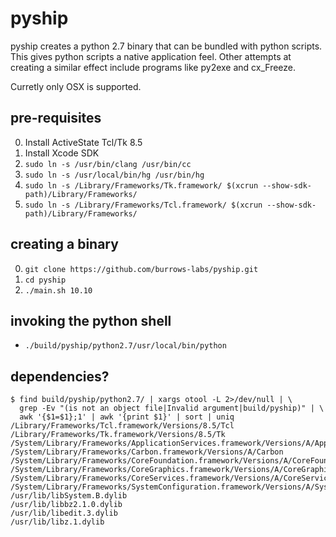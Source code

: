 # pyship
pyship creates a python 2.7 binary that can be bundled with python scripts.  This gives
python scripts a native application feel.  Other attempts at creating a similar effect include
programs like py2exe and cx_Freeze.

Curretly only OSX is supported.

## pre-requisites
0. Install ActiveState Tcl/Tk 8.5
1. Install Xcode SDK
2. ```sudo ln -s /usr/bin/clang /usr/bin/cc```
3. ```sudo ln -s /usr/local/bin/hg /usr/bin/hg```
4. ```sudo ln -s /Library/Frameworks/Tk.framework/ $(xcrun --show-sdk-path)/Library/Frameworks/```
5. ```sudo ln -s /Library/Frameworks/Tcl.framework/ $(xcrun --show-sdk-path)/Library/Frameworks/```

## creating a binary
0. ```git clone https://github.com/burrows-labs/pyship.git```
1. ```cd pyship```
2. ```./main.sh 10.10```

## invoking the python shell
+ ```./build/pyship/python2.7/usr/local/bin/python```

## dependencies?
```
$ find build/pyship/python2.7/ | xargs otool -L 2>/dev/null | \
  grep -Ev "(is not an object file|Invalid argument|build/pyship)" | \
  awk '{$1=$1};1' | awk '{print $1}' | sort | uniq
/Library/Frameworks/Tcl.framework/Versions/8.5/Tcl
/Library/Frameworks/Tk.framework/Versions/8.5/Tk
/System/Library/Frameworks/ApplicationServices.framework/Versions/A/ApplicationServices
/System/Library/Frameworks/Carbon.framework/Versions/A/Carbon
/System/Library/Frameworks/CoreFoundation.framework/Versions/A/CoreFoundation
/System/Library/Frameworks/CoreGraphics.framework/Versions/A/CoreGraphics
/System/Library/Frameworks/CoreServices.framework/Versions/A/CoreServices
/System/Library/Frameworks/SystemConfiguration.framework/Versions/A/SystemConfiguration
/usr/lib/libSystem.B.dylib
/usr/lib/libbz2.1.0.dylib
/usr/lib/libedit.3.dylib
/usr/lib/libz.1.dylib
```
